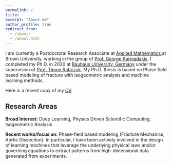 ```yaml
---
permalink: /
title: 
excerpt: "About me"
author_profile: true
redirect_from: 
  - /about/
  - /about.html
---
```


I am currently a Postdoctoral Research Associate at [Applied Mathematics](https://www.brown.edu/research/projects/crunch/home),at Brown University, working in the group of [Prof. George Karniadakis](https://www.brown.edu/research/projects/crunch/george-karniadakis). I completed my Ph.D. in 2020 at [Bauhaus University, Germany](https://www.uni-weimar.de/en/university/start/) under the supervision of [Prof. Timon Rabczuk](https://www.uni-weimar.de/en/civil-engineering/institute/ism/team/professors/prof-dr-ing-timon-rabczuk/). My Ph.D. thesis is based on Phase field based modeling of fracture with isogeometric analysis and machine learning methods.

Here is a recent copy of my [CV](https://somdattagoswami.github.io/files/Resume.pdf).

## Research Areas
**Broad Interest:**  Deep Learning, Physics Driven Scientific Computing, Isogeometric Analysis

**Recent works/focus on:** Phase-field based modeling (Fracture Mechanics, Aortic Dissection). In particular, I have been actively involved in the design of learning machines that leverage the underlying physical laws and/or governing equations to extract patterns from high-dimensional data generated from experiments.

